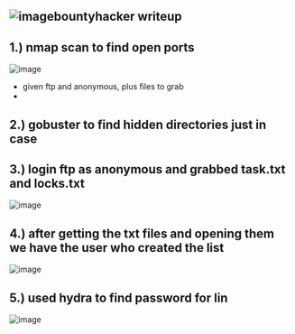 ![image](https://github.com/TekTristan/cyber-rooms/assets/92371193/b55e0450-379d-46fb-9434-db937e647e83)bountyhacker writeup
  - 

1.) nmap scan to find open ports 
  - 
  ![image](https://github.com/TekTristan/cyber-rooms/assets/92371193/54099765-98d6-4e35-a8af-53501210a5aa)
  - given ftp and anonymous, plus files to grab
  - 
2.) gobuster to find hidden directories just in case
  -
  
3.) login ftp as anonymous and grabbed task.txt and locks.txt
  -
  ![image](https://github.com/TekTristan/cyber-rooms/assets/92371193/873556c0-7ed1-47ee-a8a0-0a21d104ab0d)

4.) after getting the txt files and opening them we have the user who created the list 
  -
  ![image](https://github.com/TekTristan/cyber-rooms/assets/92371193/08667cbe-3de4-439f-b05e-aa8dc1a4e063)

5.) used hydra to find password for lin 
  -
  ![image](https://github.com/TekTristan/cyber-rooms/assets/92371193/d24ea343-bf74-49d6-bdee-3c0c5d4e0665)


